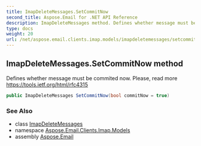 ```yaml
---
title: ImapDeleteMessages.SetCommitNow
second_title: Aspose.Email for .NET API Reference
description: ImapDeleteMessages method. Defines whether message must be commited now. Please read more https//tools.ietf.org/html/rfc4315
type: docs
weight: 20
url: /net/aspose.email.clients.imap.models/imapdeletemessages/setcommitnow/
---
```

## ImapDeleteMessages.SetCommitNow method

Defines whether message must be commited now. Please, read more https://tools.ietf.org/html/rfc4315

```csharp
public ImapDeleteMessages SetCommitNow(bool commitNow = true)
```

### See Also

* class [ImapDeleteMessages](../)
* namespace [Aspose.Email.Clients.Imap.Models](../../imapdeletemessages/)
* assembly [Aspose.Email](../../../)


